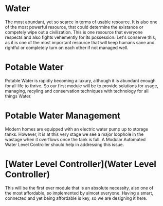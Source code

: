 # Water
The most abundant, yet so scarce in terms of usable resource. It is also one of the most powerful resource, that could determine the existance or competely wipe out a civilization. This is one resource that everyone respects and also fights vehemently for its possession. Let's conserve this, as it is one of the most important resource that will keep humans sane and rightful or completely turn on each other if not managed well.
 # Potable Water
 Potable Water is rapidly becoming a luxury, although it is abundant enough for all life to thrive. So our first module will be to provide solutions for usage, managing, recyling and conservation techniques with technology for all things Water.
  # Potable Water Management
  Modern homes are equipped with an electric water pump up to storage tanks. However, it is at this very stage we see a major loophole in the wastage when it overflows once the tank is full. A Modular Automated Water Level Controller should help in addressing this issue.
  # [Water Level Controller](Water Level Controller)
   This will be the first ever module that is an absolute necessity, also one of the most affordable, so implemented by almost everyone. Having a smart, connected and yet being affordable is key, so we are designing it here.
